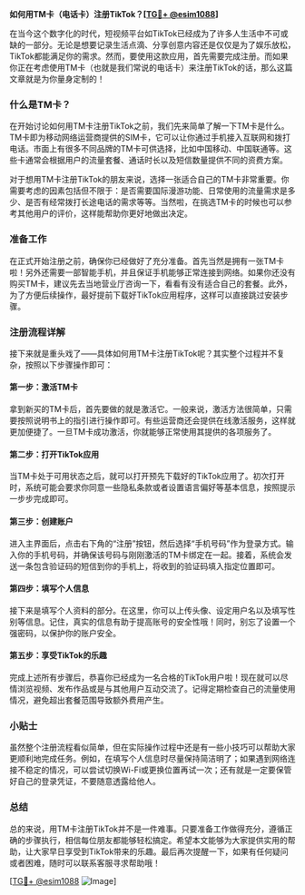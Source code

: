 **如何用TM卡（电话卡）注册TikTok？[[TG💪+ @esim1088](https://t.me/s/esim1088)]**

在当今这个数字化的时代，短视频平台如TikTok已经成为了许多人生活中不可或缺的一部分。无论是想要记录生活点滴、分享创意内容还是仅仅是为了娱乐放松，TikTok都能满足你的需求。然而，要使用这款应用，首先需要完成注册。而如果你正在考虑使用TM卡（也就是我们常说的电话卡）来注册TikTok的话，那么这篇文章就是为你量身定制的！

### 什么是TM卡？

在开始讨论如何用TM卡注册TikTok之前，我们先来简单了解一下TM卡是什么。TM卡即为移动网络运营商提供的SIM卡，它可以让你通过手机接入互联网和拨打电话。市面上有很多不同品牌的TM卡可供选择，比如中国移动、中国联通等。这些卡通常会根据用户的流量套餐、通话时长以及短信数量提供不同的资费方案。

对于想用TM卡注册TikTok的朋友来说，选择一张适合自己的TM卡非常重要。你需要考虑的因素包括但不限于：是否需要国际漫游功能、日常使用的流量需求是多少、是否有经常拨打长途电话的需求等等。当然啦，在挑选TM卡的时候也可以参考其他用户的评价，这样能帮助你更好地做出决定。

### 准备工作

在正式开始注册之前，确保你已经做好了充分准备。首先当然是拥有一张TM卡啦！另外还需要一部智能手机，并且保证手机能够正常连接到网络。如果你还没有购买TM卡，建议先去当地营业厅咨询一下，看看有没有适合自己的套餐。此外，为了方便后续操作，最好提前下载好TikTok应用程序，这样可以直接跳过安装步骤。

### 注册流程详解

接下来就是重头戏了——具体如何用TM卡注册TikTok呢？其实整个过程并不复杂，按照以下步骤操作即可：

#### 第一步：激活TM卡
拿到新买的TM卡后，首先要做的就是激活它。一般来说，激活方法很简单，只需要按照说明书上的指引进行操作即可。有些运营商还会提供在线激活服务，这样就更加便捷了。一旦TM卡成功激活，你就能够正常使用其提供的各项服务了。

#### 第二步：打开TikTok应用
当TM卡处于可用状态之后，就可以打开预先下载好的TikTok应用了。初次打开时，系统可能会要求你同意一些隐私条款或者设置语言偏好等基本信息，按照提示一步步完成即可。

#### 第三步：创建账户
进入主界面后，点击右下角的“注册”按钮，然后选择“手机号码”作为登录方式。输入你的手机号码，并确保该号码与刚刚激活的TM卡绑定在一起。接着，系统会发送一条包含验证码的短信到你的手机上，将收到的验证码填入指定位置即可。

#### 第四步：填写个人信息
接下来是填写个人资料的部分。在这里，你可以上传头像、设定用户名以及填写性别等信息。记住，真实的信息有助于提高账号的安全性哦！同时，别忘了设置一个强密码，以保护你的账户安全。

#### 第五步：享受TikTok的乐趣
完成上述所有步骤后，恭喜你已经成为一名合格的TikTok用户啦！现在就可以尽情浏览视频、发布作品或是与其他用户互动交流了。记得定期检查自己的流量使用情况，避免超出套餐范围导致额外费用产生。

### 小贴士

虽然整个注册流程看似简单，但在实际操作过程中还是有一些小技巧可以帮助大家更顺利地完成任务。例如，在填写个人信息时尽量保持简洁明了；如果遇到网络连接不稳定的情况，可以尝试切换Wi-Fi或更换位置再试一次；还有就是一定要保管好自己的登录凭证，不要随意透露给他人。

### 总结

总的来说，用TM卡注册TikTok并不是一件难事。只要准备工作做得充分，遵循正确的步骤执行，相信每位朋友都能够轻松搞定。希望本文能够为大家提供实用的帮助，让大家早日享受到TikTok带来的乐趣。最后再次提醒一下，如果有任何疑问或者困难，随时可以联系客服寻求帮助哦！

[[TG💪+ @esim1088](https://t.me/s/esim1088) ![Image](https://i.postimg.cc/4NQfJmqS/Snipaste-2025-05-13-00-14-12.png)]